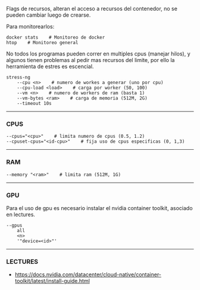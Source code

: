 Flags de recursos, alteran el acceso a recursos del contenedor, no se pueden cambiar luego de crearse. 

Para monitorearlos:

```
docker stats    # Monitoreo de docker
htop    # Monitoreo general
```

No todos los programas pueden correr en multiples cpus (manejar hilos), y algunos tienen problemas al pedir mas recursos del limite, por ello la herramienta de estres es escencial.

```
stress-ng
	--cpu <n>    # numero de workes a generar (uno por cpu)
	--cpu-load <load>    # carga por worker (50, 100)
	--vm <n>    # numero de workers de ram (basta 1)
	--vm-bytes <ram>    # carga de memoria (512M, 2G)
	--timeout 10s
```

---
### CPUS
```
--cpus="<cpu>"    # limita numero de cpus (0.5, 1.2)
--cpuset-cpus="<id-cpu>"    # fija uso de cpus especificas (0, 1,3)
```

---
### RAM
```
--memory "<ram>"    # limita ram (512M, 1G)
```

---
### GPU
Para el uso de gpu es necesario instalar el nvidia container toolkit, asociado en lectures.
```
--gpus 
	all
	<n>
	'"device=<id>"'
```

---
### LECTURES
- https://docs.nvidia.com/datacenter/cloud-native/container-toolkit/latest/install-guide.html